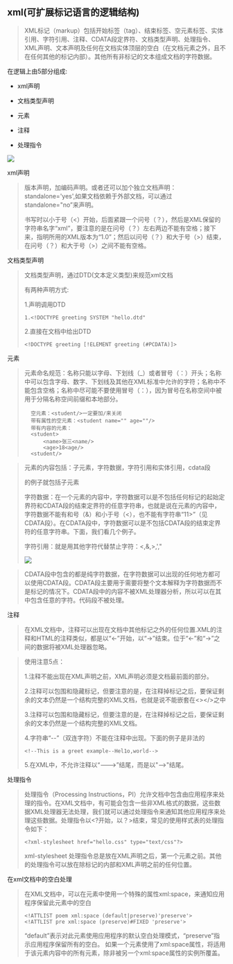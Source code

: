 ## xml(可扩展标记语言的逻辑结构)

>XML标记（markup）包括开始标签（tag）、结束标签、空元素标签、实体引用、字符引用、注释、CDATA段定界符、文档类型声明、处理指令、XML声明、文本声明及任何在文档实体顶层的空白（在文档元素之外，且不在任何其他的标记内部）。其他所有非标记的文本组成文档的字符数据。 

在逻辑上由5部分组成:

* xml声明

* 文档类型声明

* 元素

* 注释

* 处理指令

  

![](D:\markdown\Javawebimages\xml规范.png)

xml声明

>版本声明，加编码声明。或者还可以加个独立文档声明：standalone='yes',如果文档依赖于外部文档，可以通过standalone="no”来声明。 
>
>书写时以小于号（<）开始，后面紧跟一个问号（？），然后是XML保留的字符串名字“xml”，要注意的是在问号（？）左右两边不能有空格；接下来，指明所用的XML版本为“1.0”；然后以问号（？）和大于号（>）结束，在问号（？）和大于号（>）之间不能有空格。 

文档类型声明

>文档类型声明，通过DTD(文本定义类型)来规范xml文档 
>
>有两种声明方式:
>
>1.声明调用DTD
>
>~~~
>1.<!DOCTYPE greeting SYSTEM "hello.dtd"
>~~~
>
>2.直接在文档中给出DTD
>
>~~~
><!DOCTYPE greeting [!ELEMENT greeting (#PCDATA)]>
>~~~

元素

>元素命名规范：名称只能以字母、下划线（_）或者冒号（：）开头；名称中可以包含字母、数字、下划线及其他在XML标准中允许的字符；名称中不能包含空格；名称中尽可能不要使用冒号（：），因为冒号在名称空间中被用于分隔名称空间前缀和本地部分。
>
>~~~
>	空元素：<student/>一定要加/来关闭
>	带有属性的空元素：<student name="" age=""/>
>	带有内容的元素：
>	<student>
>		<name>张三<name/>
>		<age>18<age/>
>	<student/>
>
>~~~
>
>

>元素的内容包括：子元素，字符数据，字符引用和实体引用，cdata段
>
><student>的例子就包括子元素
>
>字符数据：在一个元素的内容中，字符数据可以是不包括任何标记的起始定界符和CDATA段的结束定界符的任意字符串，也就是说在元素的内容中，字符数据不能有和号（&）和小于号（<），也不能有字符串“11>”（见CDATA段）。在CDATA段中，字符数据可以是不包括CDATA段的结束定界符的任意字符串。下面，我们看几个例子。
>
>字符引用：就是用其他字符代替禁止字符：<,&,>,',"
>
>![](D:\markdown\Javawebimages\特殊字符引用.png)

>CDATA段中包含的都是纯字符数据，在字符数据可以出现的任何地方都可以使用CDATA段。CDATA段主要用于需要将整个文本解释为字符数据而不是标记的情况下。CDATA段中的内容不被XML处理器分析，所以可以在其中包含任意的字符。代码段不被处理。

注释

>在XML文档中，注释可以出现在文档中其他标记之外的任何位置.XML的注释和HTML的注释类似，都是以“<-”开始，以“->”结束。位于“<-”和“->”之间的数据将被XML处理器忽略。

>使用注意5点：
>
>1.注释不能出现在XML声明之前，XML声明必须是文档最前面的部分。
>
>2.注释可以包围和隐藏标记，但要注意的是，在注释掉标记之后，要保证剩余的文本仍然是一个结构完整的XML文档，也就是说不能嵌套在<></>之中
>
>3.注释可以包围和隐藏标记，但要注意的是，在注释掉标记之后，要保证剩余的文本仍然是一个结构完整的XML文档。
>
>4.字符串“--”（双连字符）不能在注释中出现。下面的例子是非法的
>
>~~~
><!--This is a greet example--Hel1o,world-->
>~~~
>
>5.在XML中，不允许注释以“--->”结尾，而是以"-->"结尾。

处理指令

>处理指令（Processing Instructions，PI）允许文档中包含由应用程序来处理的指令。在XML文档中，有可能会包含一些非XML格式的数据，这些数据XML处理器无法处理，我们就可以通过处理指令来通知其他应用程序来处理这些数据。处理指令以<?开始，以？>结束，常见的使用样式表的处理指令如下：
>
>~~~
><?xml-stylesheet href="hello.css" type="text/css"?>
>~~~
>
>xml-stylesheet 处理指令总是放在XML声明之后，第一个元素之前。其他的处理指令可以放在除标记的内部和XML声明之前的任何位置。

在xml文档中的空白处理

>在XML文档中，可以在元素中使用一个特殊的属性xml:space，来通知应用程序保留此元素中的空白
>
>~~~
><!ATTLIST poem xml:space (default|preserve)'preserve'>
><!ATTLIST pre xml:space (preserve)#FIXED 'preserve'>
>~~~
>
>“default”表示对此元素使用应用程序的默认空白处理模式，“preserve”指示应用程序保留所有的空白。
>如果一个元素使用了xml:space属性，将适用于该元素内容中的所有元素，除非被另一个xml:space属性的实例所覆盖。



